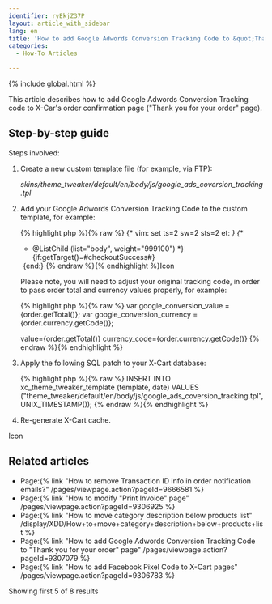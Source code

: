 ```yaml
---
identifier: ryEkjZ37P
layout: article_with_sidebar
lang: en
title: 'How to add Google Adwords Conversion Tracking Code to &quot;Thank you for your order&quot; page'
categories:
  - How-To Articles

---
```


{% include global.html %}

This article describes how to add Google Adwords Conversion Tracking code to X-Car's order confirmation page ("Thank you for your order" page).

## Step-by-step guide

Steps involved:

1.  Create a new custom template file (for example, via FTP):  

    _skins/theme_tweaker/default/en/body/js/google_ads_coversion_tracking.tpl_  

2.  Add your Google Adwords Conversion Tracking Code to the custom template, for example:

    {% highlight php %}{% raw %}
    {* vim: set ts=2 sw=2 sts=2 et: *}
    {**
     * @ListChild (list="body", weight="999100")
     *}
    {if:getTarget()=#checkoutSuccess#}
    <!-- Google Code for Conversion Page -->
    <script type="text/javascript">
    /* <![CDATA[ */
    var google_conversion_id = 999999999;
    var google_conversion_language = "en";
    var google_conversion_format = "3";
    var google_conversion_color = "ffffff";
    var google_conversion_label = "xxxfCKzzz2YQyyyyxxx";
    var google_conversion_value = {order.getTotal()};
    var google_conversion_currency = {order.currency.getCode()};
    var google_remarketing_only = false;
    /* ]]> */
    </script>
    <script type="text/javascript" src="//www.googleadservices.com/pagead/conversion.js">
    </script>
    <noscript>
    <div style="display:inline;">
    <img height="1" width="1" style="border-style:none;" alt="" src="//www.googleadservices.com/pagead/conversion/999999999/?value={order.getTotal()}&amp;currency_code={order.currency.getCode()}&amp;label=xxxfCKzzz2YQyyyyxxx&amp;guid=ON&amp;script=0"/>
    </div>
    </noscript>
    {end:}
    {% endraw %}{% endhighlight %}Icon

    Please note, you will need to adjust your original tracking code, in order to pass order total and currency values properly, for example:

    {% highlight php %}{% raw %}
    var google_conversion_value = {order.getTotal()};
    var google_conversion_currency = {order.currency.getCode()};

    value={order.getTotal()}
    currency_code={order.currency.getCode()}
    {% endraw %}{% endhighlight %}
3.  Apply the following SQL patch to your X-Cart database:

    {% highlight php %}{% raw %}
    INSERT INTO xc_theme_tweaker_template (template, date) VALUES ("theme_tweaker/default/en/body/js/google_ads_coversion_tracking.tpl", UNIX_TIMESTAMP());
    {% endraw %}{% endhighlight %}
4.  Re-generate X-Cart cache.

Icon

## Related articles

*   Page:{% link "How to remove Transaction ID info in order notification emails?" /pages/viewpage.action?pageId=9666581 %}
*   Page:{% link "How to modify "Print Invoice" page" /pages/viewpage.action?pageId=9306925 %}
*   Page:{% link "How to move category description below products list" /display/XDD/How+to+move+category+description+below+products+list %}
*   Page:{% link "How to add Google Adwords Conversion Tracking Code to "Thank you for your order" page" /pages/viewpage.action?pageId=9307079 %}
*   Page:{% link "How to add Facebook Pixel Сode to X-Cart pages" /pages/viewpage.action?pageId=9306783 %}

Showing first 5 of 8 results